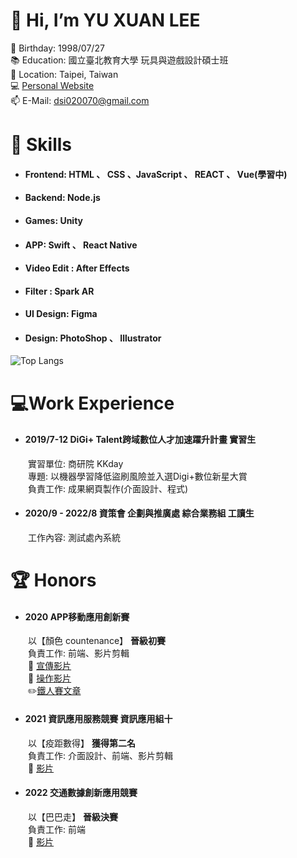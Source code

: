 # 👋 Hi, I’m YU XUAN LEE
:baby: Birthday: 1998/07/27<br>
:books:	Education: 國立臺北教育大學 玩具與遊戲設計碩士班  
:pushpin: Location: Taipei, Taiwan  
:computer: [Personal Website](https://s110519018.github.io/2022Portfolio/)  
📫 E-Mail: dsi020070@gmail.com  
# :wrench:	Skills
- #### Frontend: HTML 、 CSS 、JavaScript 、 REACT  、 Vue(學習中)
- #### Backend: Node.js
- #### Games: Unity
- #### APP: Swift 、 React Native
- #### Video Edit : After Effects
- #### Filter : Spark AR
- #### UI Design: Figma
- #### Design: PhotoShop 、 Illustrator
![Top Langs](https://github-readme-stats.vercel.app/api/top-langs/?username=s110519018&theme=shades-of-purple)

# :computer:Work Experience
- #### 2019/7-12 DiGi+ Talent跨域數位人才加速躍升計畫 實習生 
&emsp;&emsp;實習單位: 商研院 KKday   
&emsp;&emsp;專題: 以機器學習降低盜刷風險並入選Digi+數位新星大賞  
&emsp;&emsp;負責工作: 成果網頁製作(介面設計、程式)  
- #### 2020/9 - 2022/8 資策會 企劃與推廣處 綜合業務組 工讀生 
&emsp;&emsp;工作內容: 測試處內系統 

# :trophy:		Honors
- #### 2020 APP移動應用創新賽
&emsp;&emsp;以【顏色 countenance】 **晉級初賽**   
&emsp;&emsp;負責工作: 前端、影片剪輯  
&emsp;&emsp;:movie_camera:	[宣傳影片](https://www.youtube.com/watch?v=rqrp_8xZJB0)  
&emsp;&emsp;:movie_camera:	[操作影片](https://www.youtube.com/watch?v=kr1lymM6e_w)  
&emsp;&emsp;:pencil2:[鐵人賽文章](https://ithelp.ithome.com.tw/users/20130458/ironman/3634?page=3)  
- #### 2021 資訊應用服務競賽 資訊應用組十
&emsp;&emsp;以【疫距數得】 **獲得第二名**  
&emsp;&emsp;負責工作: 介面設計、前端、影片剪輯  
&emsp;&emsp;:movie_camera:	[影片](https://youtu.be/z1jOn270cB4)
- #### 2022 交通數據創新應用競賽
&emsp;&emsp;以【巴巴走】 **晉級決賽**  
&emsp;&emsp;負責工作: 前端  
&emsp;&emsp;:movie_camera:	[影片](https://youtu.be/r1nxZKEH3N0)

